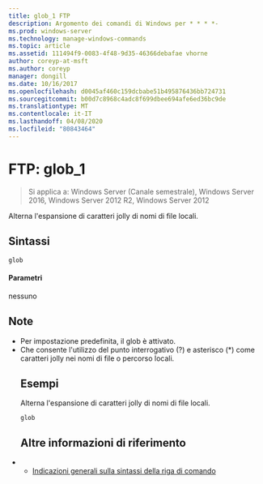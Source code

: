 ```yaml
---
title: glob_1 FTP
description: Argomento dei comandi di Windows per * * * *-
ms.prod: windows-server
ms.technology: manage-windows-commands
ms.topic: article
ms.assetid: 111494f9-0083-4f48-9d35-46366debafae vhorne
author: coreyp-at-msft
ms.author: coreyp
manager: dongill
ms.date: 10/16/2017
ms.openlocfilehash: d0045af460c159dcbabe51b495876436bb724731
ms.sourcegitcommit: b00d7c8968c4adc8f699dbee694afe6ed36bc9de
ms.translationtype: MT
ms.contentlocale: it-IT
ms.lasthandoff: 04/08/2020
ms.locfileid: "80843464"
---
```

# <a name="ftp-glob_1"></a>FTP: glob_1

>Si applica a: Windows Server (Canale semestrale), Windows Server 2016, Windows Server 2012 R2, Windows Server 2012

Alterna l'espansione di caratteri jolly di nomi di file locali.   
## <a name="syntax"></a>Sintassi  
```  
glob  
```  
#### <a name="parameters"></a>Parametri  
nessuno  
## <a name="remarks"></a>Note  
- Per impostazione predefinita, il glob è attivato.  
- Che consente l'utilizzo del punto interrogativo (?) e asterisco (*) come caratteri jolly nei nomi di file o percorso locali.  
  ## <a name="examples"></a><a name=BKMK_Examples></a>Esempi  
  Alterna l'espansione di caratteri jolly di nomi di file locali.  
  ```  
  glob  
  ```  
  ## <a name="additional-references"></a>Altre informazioni di riferimento  
- - [Indicazioni generali sulla sintassi della riga di comando](command-line-syntax-key.md)  
